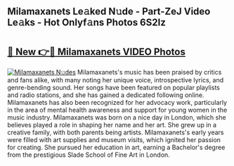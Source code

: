 ## Milamaxanets Le𝚊ked N𝚞de - Part-ZeJ Video Le𝚊ks - Hot Onlyf𝚊ns Photos 6S2Iz

# <h2><a href="http://ab88108.deff.icu/?id=Milamaxanets">🔗 New 👉🔴 Milamaxanets VIDEO Photos</a></h2>

[![Milamaxanets N𝚞des](https://i.imgur.com/rIISA9y.gif)](http://ab88108.deff.icu/?id=Milamaxanets)
Milamaxanets's music has been praised by critics and fans alike, with many noting her unique voice, introspective lyrics, and genre-bending sound. Her songs have been featured on popular playlists and radio stations, and she has gained a dedicated following online. Milamaxanets has also been recognized for her advocacy work, particularly in the area of mental health awareness and support for young women in the music industry. Milamaxanets was born on a nice day in London, which she believes played a role in shaping her name and her art. She grew up in a creative family, with both parents being artists. Milamaxanets's early years were filled with art supplies and museum visits, which ignited her passion for creating. She pursued her education in art, earning a Bachelor's degree from the prestigious Slade School of Fine Art in London.
